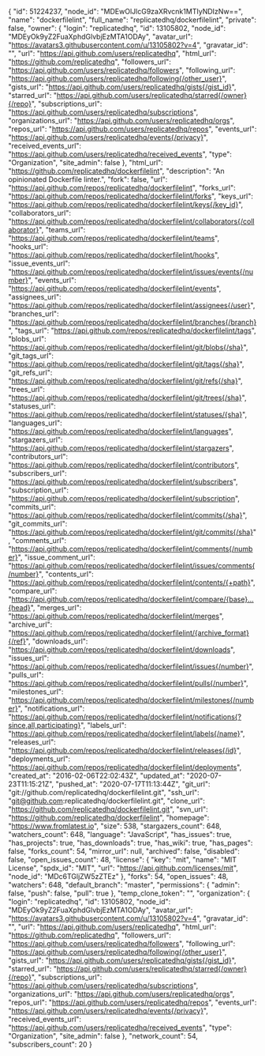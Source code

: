 {
  "id": 51224237,
  "node_id": "MDEwOlJlcG9zaXRvcnk1MTIyNDIzNw==",
  "name": "dockerfilelint",
  "full_name": "replicatedhq/dockerfilelint",
  "private": false,
  "owner": {
    "login": "replicatedhq",
    "id": 13105802,
    "node_id": "MDEyOk9yZ2FuaXphdGlvbjEzMTA1ODAy",
    "avatar_url": "https://avatars3.githubusercontent.com/u/13105802?v=4",
    "gravatar_id": "",
    "url": "https://api.github.com/users/replicatedhq",
    "html_url": "https://github.com/replicatedhq",
    "followers_url": "https://api.github.com/users/replicatedhq/followers",
    "following_url": "https://api.github.com/users/replicatedhq/following{/other_user}",
    "gists_url": "https://api.github.com/users/replicatedhq/gists{/gist_id}",
    "starred_url": "https://api.github.com/users/replicatedhq/starred{/owner}{/repo}",
    "subscriptions_url": "https://api.github.com/users/replicatedhq/subscriptions",
    "organizations_url": "https://api.github.com/users/replicatedhq/orgs",
    "repos_url": "https://api.github.com/users/replicatedhq/repos",
    "events_url": "https://api.github.com/users/replicatedhq/events{/privacy}",
    "received_events_url": "https://api.github.com/users/replicatedhq/received_events",
    "type": "Organization",
    "site_admin": false
  },
  "html_url": "https://github.com/replicatedhq/dockerfilelint",
  "description": "An opinionated Dockerfile linter.",
  "fork": false,
  "url": "https://api.github.com/repos/replicatedhq/dockerfilelint",
  "forks_url": "https://api.github.com/repos/replicatedhq/dockerfilelint/forks",
  "keys_url": "https://api.github.com/repos/replicatedhq/dockerfilelint/keys{/key_id}",
  "collaborators_url": "https://api.github.com/repos/replicatedhq/dockerfilelint/collaborators{/collaborator}",
  "teams_url": "https://api.github.com/repos/replicatedhq/dockerfilelint/teams",
  "hooks_url": "https://api.github.com/repos/replicatedhq/dockerfilelint/hooks",
  "issue_events_url": "https://api.github.com/repos/replicatedhq/dockerfilelint/issues/events{/number}",
  "events_url": "https://api.github.com/repos/replicatedhq/dockerfilelint/events",
  "assignees_url": "https://api.github.com/repos/replicatedhq/dockerfilelint/assignees{/user}",
  "branches_url": "https://api.github.com/repos/replicatedhq/dockerfilelint/branches{/branch}",
  "tags_url": "https://api.github.com/repos/replicatedhq/dockerfilelint/tags",
  "blobs_url": "https://api.github.com/repos/replicatedhq/dockerfilelint/git/blobs{/sha}",
  "git_tags_url": "https://api.github.com/repos/replicatedhq/dockerfilelint/git/tags{/sha}",
  "git_refs_url": "https://api.github.com/repos/replicatedhq/dockerfilelint/git/refs{/sha}",
  "trees_url": "https://api.github.com/repos/replicatedhq/dockerfilelint/git/trees{/sha}",
  "statuses_url": "https://api.github.com/repos/replicatedhq/dockerfilelint/statuses/{sha}",
  "languages_url": "https://api.github.com/repos/replicatedhq/dockerfilelint/languages",
  "stargazers_url": "https://api.github.com/repos/replicatedhq/dockerfilelint/stargazers",
  "contributors_url": "https://api.github.com/repos/replicatedhq/dockerfilelint/contributors",
  "subscribers_url": "https://api.github.com/repos/replicatedhq/dockerfilelint/subscribers",
  "subscription_url": "https://api.github.com/repos/replicatedhq/dockerfilelint/subscription",
  "commits_url": "https://api.github.com/repos/replicatedhq/dockerfilelint/commits{/sha}",
  "git_commits_url": "https://api.github.com/repos/replicatedhq/dockerfilelint/git/commits{/sha}",
  "comments_url": "https://api.github.com/repos/replicatedhq/dockerfilelint/comments{/number}",
  "issue_comment_url": "https://api.github.com/repos/replicatedhq/dockerfilelint/issues/comments{/number}",
  "contents_url": "https://api.github.com/repos/replicatedhq/dockerfilelint/contents/{+path}",
  "compare_url": "https://api.github.com/repos/replicatedhq/dockerfilelint/compare/{base}...{head}",
  "merges_url": "https://api.github.com/repos/replicatedhq/dockerfilelint/merges",
  "archive_url": "https://api.github.com/repos/replicatedhq/dockerfilelint/{archive_format}{/ref}",
  "downloads_url": "https://api.github.com/repos/replicatedhq/dockerfilelint/downloads",
  "issues_url": "https://api.github.com/repos/replicatedhq/dockerfilelint/issues{/number}",
  "pulls_url": "https://api.github.com/repos/replicatedhq/dockerfilelint/pulls{/number}",
  "milestones_url": "https://api.github.com/repos/replicatedhq/dockerfilelint/milestones{/number}",
  "notifications_url": "https://api.github.com/repos/replicatedhq/dockerfilelint/notifications{?since,all,participating}",
  "labels_url": "https://api.github.com/repos/replicatedhq/dockerfilelint/labels{/name}",
  "releases_url": "https://api.github.com/repos/replicatedhq/dockerfilelint/releases{/id}",
  "deployments_url": "https://api.github.com/repos/replicatedhq/dockerfilelint/deployments",
  "created_at": "2016-02-06T22:02:43Z",
  "updated_at": "2020-07-23T11:15:21Z",
  "pushed_at": "2020-07-17T11:13:44Z",
  "git_url": "git://github.com/replicatedhq/dockerfilelint.git",
  "ssh_url": "git@github.com:replicatedhq/dockerfilelint.git",
  "clone_url": "https://github.com/replicatedhq/dockerfilelint.git",
  "svn_url": "https://github.com/replicatedhq/dockerfilelint",
  "homepage": "https://www.fromlatest.io",
  "size": 538,
  "stargazers_count": 648,
  "watchers_count": 648,
  "language": "JavaScript",
  "has_issues": true,
  "has_projects": true,
  "has_downloads": true,
  "has_wiki": true,
  "has_pages": false,
  "forks_count": 54,
  "mirror_url": null,
  "archived": false,
  "disabled": false,
  "open_issues_count": 48,
  "license": {
    "key": "mit",
    "name": "MIT License",
    "spdx_id": "MIT",
    "url": "https://api.github.com/licenses/mit",
    "node_id": "MDc6TGljZW5zZTEz"
  },
  "forks": 54,
  "open_issues": 48,
  "watchers": 648,
  "default_branch": "master",
  "permissions": {
    "admin": false,
    "push": false,
    "pull": true
  },
  "temp_clone_token": "",
  "organization": {
    "login": "replicatedhq",
    "id": 13105802,
    "node_id": "MDEyOk9yZ2FuaXphdGlvbjEzMTA1ODAy",
    "avatar_url": "https://avatars3.githubusercontent.com/u/13105802?v=4",
    "gravatar_id": "",
    "url": "https://api.github.com/users/replicatedhq",
    "html_url": "https://github.com/replicatedhq",
    "followers_url": "https://api.github.com/users/replicatedhq/followers",
    "following_url": "https://api.github.com/users/replicatedhq/following{/other_user}",
    "gists_url": "https://api.github.com/users/replicatedhq/gists{/gist_id}",
    "starred_url": "https://api.github.com/users/replicatedhq/starred{/owner}{/repo}",
    "subscriptions_url": "https://api.github.com/users/replicatedhq/subscriptions",
    "organizations_url": "https://api.github.com/users/replicatedhq/orgs",
    "repos_url": "https://api.github.com/users/replicatedhq/repos",
    "events_url": "https://api.github.com/users/replicatedhq/events{/privacy}",
    "received_events_url": "https://api.github.com/users/replicatedhq/received_events",
    "type": "Organization",
    "site_admin": false
  },
  "network_count": 54,
  "subscribers_count": 20
}
